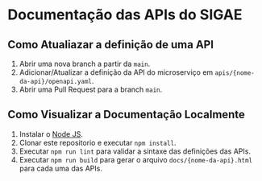 # Documentação das APIs do SIGAE

## Como Atualiazar a definição de uma API
1. Abrir uma nova branch a partir da `main`.
2. Adicionar/Atualizar a definição da API do microserviço em `apis/{nome-da-api}/openapi.yaml`.
3. Abrir uma Pull Request para a branch `main`.

## Como Visualizar a Documentação Localmente
1. Instalar o [Node JS](https://nodejs.org/).
2. Clonar este repositorio e executar `npm install`.
3. Executar `npm run lint` para validar a sintaxe das definições das APIs.
4. Executar `npm run build` para gerar o arquivo `docs/{nome-da-api}.html` para cada uma das APIs.
